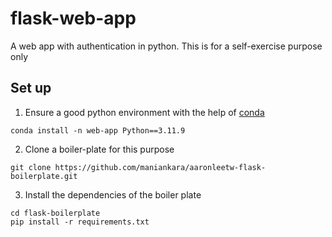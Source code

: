# flask-web-app
A web app with authentication in python. This is for a self-exercise purpose only


## Set up 

1. Ensure a good python environment with the help of [conda](https://conda.io/projects/conda/en/latest/user-guide/tasks/manage-environments.html)
```
conda install -n web-app Python==3.11.9
```

2. Clone a boiler-plate for this purpose
```
git clone https://github.com/maniankara/aaronleetw-flask-boilerplate.git
```

3. Install the dependencies of the boiler plate
```
cd flask-boilerplate
pip install -r requirements.txt
```
